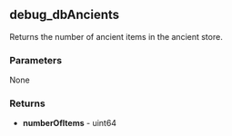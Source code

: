 ## debug_dbAncients
Returns the number of ancient items in the ancient store.

### Parameters
None

### Returns
- **numberOfItems** - uint64